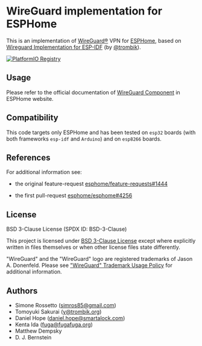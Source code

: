 # WireGuard implementation for ESPHome

This is an implementation of [WireGuard&reg;](https://www.wireguard.com/) VPN
for [ESPHome](https://esphome.io/), based on
[Wireguard Implementation for ESP-IDF](https://github.com/trombik/esp_wireguard)
(by [@trombik](https://github.com/trombik)).

[![PlatformIO Registry](https://badges.registry.platformio.org/packages/droscy/library/esp_wireguard.svg)](https://registry.platformio.org/libraries/droscy/esp_wireguard)


## Usage

Please refer to the official documentation of [WireGuard Component](https://esphome.io/components/wireguard)
in ESPHome website.


## Compatibility

This code targets only ESPHome and has been tested on `esp32` boards (with both frameworks `esp-idf` and `Arduino`)
and on `esp8266` boards.


## References

For additional information see:

* the original feature-request [esphome/feature-requests#1444](https://github.com/esphome/feature-requests/issues/1444)

* the first pull-request [esphome/esphome#4256](https://github.com/esphome/esphome/pull/4256)


## License

BSD 3-Clause License (SPDX ID: BSD-3-Clause)

This project is licensed under [BSD 3-Clause License](https://spdx.org/licenses/BSD-3-Clause.html)
except where explicitly written in files themselves or when other license files state differently.

"WireGuard" and the "WireGuard" logo are registered trademarks of Jason A. Donenfeld.
Please see ["WireGuard" Trademark Usage Policy](https://www.wireguard.com/trademark-policy/)
for additional information.


## Authors

* Simone Rossetto (simros85@gmail.com)
* Tomoyuki Sakurai (y@trombik.org)
* Daniel Hope (daniel.hope@smartalock.com)
* Kenta Ida (fuga@fugafuga.org)
* Matthew Dempsky
* D. J. Bernstein
